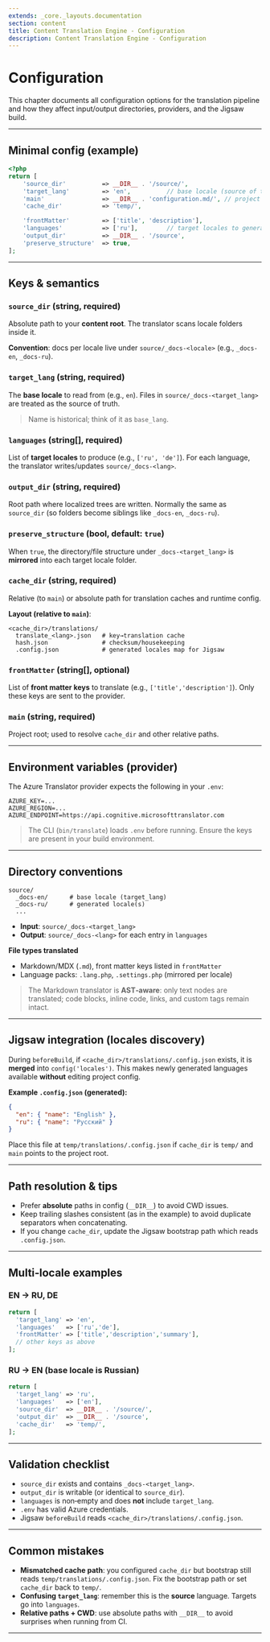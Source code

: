 ```yaml
---
extends: _core._layouts.documentation
section: content
title: Content Translation Engine - Configuration
description: Content Translation Engine - Configuration
---
```


# Configuration

This chapter documents all configuration options for the translation pipeline and how they affect input/output directories, providers, and the Jigsaw build.

---

## Minimal config (example)

```php
<?php
return [
    'source_dir'          => __DIR__ . '/source/',
    'target_lang'         => 'en',          // base locale (source of truth)
    'main'                => __DIR__ . 'configuration.md/', // project root
    'cache_dir'           => 'temp/',

    'frontMatter'         => ['title', 'description'],
    'languages'           => ['ru'],        // target locales to generate
    'output_dir'          => __DIR__ . '/source',
    'preserve_structure'  => true,
];
```

---

## Keys & semantics

### `source_dir` (string, required)
Absolute path to your **content root**. The translator scans locale folders inside it.

**Convention**: docs per locale live under `source/_docs-<locale>` (e.g., `_docs-en`, `_docs-ru`).

### `target_lang` (string, required)
The **base locale** to read from (e.g., `en`). Files in `source/_docs-<target_lang>` are treated as the source of truth.

> Name is historical; think of it as `base_lang`.

### `languages` (string[], required)
List of **target locales** to produce (e.g., `['ru', 'de']`). For each language, the translator writes/updates `source/_docs-<lang>`.

### `output_dir` (string, required)
Root path where localized trees are written. Normally the same as `source_dir` (so folders become siblings like `_docs-en`, `_docs-ru`).

### `preserve_structure` (bool, default: `true`)
When `true`, the directory/file structure under `_docs-<target_lang>` is **mirrored** into each target locale folder.

### `cache_dir` (string, required)
Relative (to `main`) or absolute path for translation caches and runtime config.

**Layout (relative to `main`)**:
```
<cache_dir>/translations/
  translate_<lang>.json   # key→translation cache
  hash.json               # checksum/housekeeping
  .config.json            # generated locales map for Jigsaw
```

### `frontMatter` (string[], optional)
List of **front matter keys** to translate (e.g., `['title','description']`). Only these keys are sent to the provider.

### `main` (string, required)
Project root; used to resolve `cache_dir` and other relative paths.

---

## Environment variables (provider)
The Azure Translator provider expects the following in your `.env`:

```
AZURE_KEY=...
AZURE_REGION=...
AZURE_ENDPOINT=https://api.cognitive.microsofttranslator.com
```

> The CLI (`bin/translate`) loads `.env` before running. Ensure the keys are present in your build environment.

---

## Directory conventions
```
source/
  _docs-en/      # base locale (target_lang)
  _docs-ru/      # generated locale(s)
  ...
```
- **Input**: `source/_docs-<target_lang>`
- **Output**: `source/_docs-<lang>` for each entry in `languages`

**File types translated**
- Markdown/MDX (`.md`), front matter keys listed in `frontMatter`
- Language packs: `.lang.php`, `.settings.php` (mirrored per locale)

> The Markdown translator is **AST‑aware**: only text nodes are translated; code blocks, inline code, links, and custom tags remain intact.

---

## Jigsaw integration (locales discovery)
During `beforeBuild`, if `<cache_dir>/translations/.config.json` exists, it is **merged** into `config('locales')`. This makes newly generated languages available **without** editing project config.

**Example `.config.json` (generated):**
```json
{
  "en": { "name": "English" },
  "ru": { "name": "Русский" }
}
```

Place this file at `temp/translations/.config.json` if `cache_dir` is `temp/` and `main` points to the project root.

---

## Path resolution & tips
- Prefer **absolute** paths in config (`__DIR__`) to avoid CWD issues.
- Keep trailing slashes consistent (as in the example) to avoid duplicate separators when concatenating.
- If you change `cache_dir`, update the Jigsaw bootstrap path which reads `.config.json`.

---

## Multi‑locale examples
### EN → RU, DE
```php
return [
  'target_lang' => 'en',
  'languages'   => ['ru','de'],
  'frontMatter' => ['title','description','summary'],
  // other keys as above
];
```

### RU → EN (base locale is Russian)
```php
return [
  'target_lang' => 'ru',
  'languages'   => ['en'],
  'source_dir'  => __DIR__ . '/source/',
  'output_dir'  => __DIR__ . '/source',
  'cache_dir'   => 'temp/',
];
```

---

## Validation checklist
- `source_dir` exists and contains `_docs-<target_lang>`.
- `output_dir` is writable (or identical to `source_dir`).
- `languages` is non‑empty and does **not** include `target_lang`.
- `.env` has valid Azure credentials.
- Jigsaw `beforeBuild` reads `<cache_dir>/translations/.config.json`.

---

## Common mistakes
- **Mismatched cache path**: you configured `cache_dir` but bootstrap still reads `temp/translations/.config.json`. Fix the bootstrap path or set `cache_dir` back to `temp/`.
- **Confusing `target_lang`**: remember this is the **source** language. Targets go into `languages`.
- **Relative paths + CWD**: use absolute paths with `__DIR__` to avoid surprises when running from CI.

---
